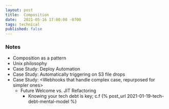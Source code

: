 ```yaml
---
layout: post
title:  Composition
date:   2021-05-16 17:00:00 -0700
tags: technical
published: false
---
```

### Notes
* Composition as a pattern
* Unix philosophy
* Case Study: Deploy Automation
* Case Study: Automatically triggering on S3 file drops
* Case Study: <Webhooks that handle complex case, repurposed for simpler ones>
    * Future Welcome vs. JIT Refactoring
        * Knowing your tech debt is key; c.f {% post_url 2021-01-19-tech-debt-mental-model %}